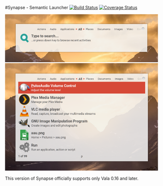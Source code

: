 #Synapse - Semantic Launcher [![Build Status](https://travis-ci.org/cnHeider/synapse.svg?branch=master)](https://travis-ci.org/cnHeider/synapse) [![Coverage Status](https://coveralls.io/repos/github/cnHeider/synapse/badge.svg?branch=master)](https://coveralls.io/github/cnHeider/synapse?branch=master)

![alt text](screenshots/nosearch.png "Alt-enter")
![alt text](screenshots/psearch.png "p")


This version of Synapse officially supports only Vala 0.16 and later.
